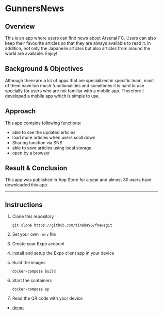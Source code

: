 # GunnersNews

## Overview
This is an app where users can find news about Arsenal FC. Users can also keep their favourite articles so that they are always available to read it. In addition, not only the Japanese articles but also articles from around the world are available. Enjoy! 

## Background & Objectives
Although there are a lot of apps that are specialized in specific team, most of them have too much functionalities and sometimes it is hard to use specially for users who are not familiar with a mobile app. Therefore I developed a mobile app which is simple to use.

## Approach
This app contains following functions:
- able to see the updated articles
- load more articles when users scoll down
- Sharing function via SNS
- able to save articles using local storage.
- open by a browser


## Result & Conclusion
This app was published in App Store for a year and almost 30 users have downloaded this app.

- - -

## Instructions

1. Clone this repository
    ```
    git clone https://github.com/tinaba96/fnewsgit
    ```

1. Set your own `.env` file

1. Create your Expo account

1. Install and setup the Expo client app in your device

1. Build the images
    ```
    docker-compose build
    ```

1. Start the containers
    ```
    docker-compose up
    ```

1. Read the QR code with your device

- [demo](https://drive.google.com/file/d/1Y0vQks-ye0XptX3zRuvILqhocVZ4QbWR/view?usp=sharing)
